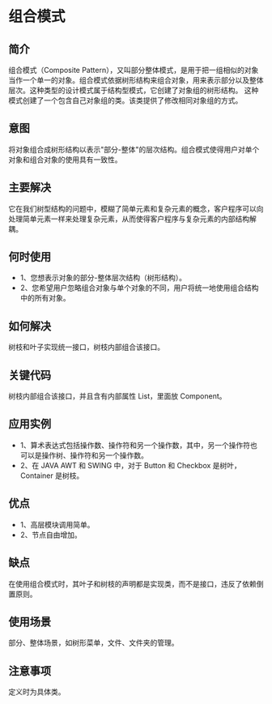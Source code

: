 # 组合模式

## 简介
组合模式（Composite Pattern），又叫部分整体模式，是用于把一组相似的对象当作一个单一的对象。组合模式依据树形结构来组合对象，用来表示部分以及整体层次。这种类型的设计模式属于结构型模式，它创建了对象组的树形结构。
这种模式创建了一个包含自己对象组的类。该类提供了修改相同对象组的方式。

## 意图
将对象组合成树形结构以表示"部分-整体"的层次结构。组合模式使得用户对单个对象和组合对象的使用具有一致性。

## 主要解决
它在我们树型结构的问题中，模糊了简单元素和复杂元素的概念，客户程序可以向处理简单元素一样来处理复杂元素，从而使得客户程序与复杂元素的内部结构解耦。

## 何时使用
* 1、您想表示对象的部分-整体层次结构（树形结构）。 
* 2、您希望用户忽略组合对象与单个对象的不同，用户将统一地使用组合结构中的所有对象。

## 如何解决

树枝和叶子实现统一接口，树枝内部组合该接口。

## 关键代码
树枝内部组合该接口，并且含有内部属性 List，里面放 Component。

## 应用实例 
* 1、算术表达式包括操作数、操作符和另一个操作数，其中，另一个操作符也可以是操作树、操作符和另一个操作数。 
* 2、在 JAVA AWT 和 SWING 中，对于 Button 和 Checkbox 是树叶，Container 是树枝。

## 优点

* 1、高层模块调用简单。 
* 2、节点自由增加。

## 缺点

在使用组合模式时，其叶子和树枝的声明都是实现类，而不是接口，违反了依赖倒置原则。

## 使用场景

部分、整体场景，如树形菜单，文件、文件夹的管理。

## 注意事项
定义时为具体类。

